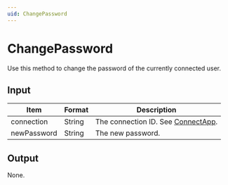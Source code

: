 ```yaml
---
uid: ChangePassword
---
```


# ChangePassword

Use this method to change the password of the currently connected user.

## Input

| Item        | Format | Description                                          |
|-------------|--------|------------------------------------------------------|
| connection  | String | The connection ID. See [ConnectApp](xref:ConnectApp). |
| newPassword | String | The new password.                                    |

## Output

None.
